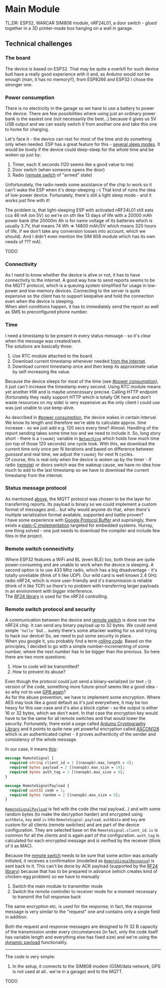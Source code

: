 # Main Module

TL;DR: ESP32, WARCAR SIM808 module, nRF24L01, a door switch - _glued_ together in a 3D printer-made box hanging on a wall in garage.

## Technical challenges

### The board

The device is based on ESP32. That may be quite a overkill for such device butI have a really good experience with it and, as Arduino would
not be enough (man, it has no memory!!), from ESP8266 and ESP32 I chose the stronger one.

### Power consumption

There is no electricity in the garage so we have to use a battery to power the device. There are few possibilities where using just an
ordinary power bank is the easiest one (not necessarily the best...) because it gives us 5V USB output and we can easily switch it from
another one and take this one to home for charging.

Let's face it - the device can rest for most of the time and do something only when needed. ESP has a great feature for this -
[several sleep modes](https://lastminuteengineers.com/esp32-sleep-modes-power-consumption/). It would be lovely if the device could
deep-sleep for the whole time and be woken up just by:

1. Timer, each X seconds (120 seems like a good value to me)
1. Door switch (when someone opens the door)
1. Radio ([remote switch](/module-remote) of "armed" state)

Unfortunately, the radio needs some assistance of the chip to work so it can't wake the ESP when it's deep-sleeping :-( That kind of ruins
the idea of low-power device. Fortunately, there's still a light sleep mode - and it works just fine with it!

The problem is, that light-sleeping ESP with activated nRF24L01 still eats cca 46 mA (on 5V) so we're on sth like 13 days of life with a
20000 mAh power bank (the 20000m Ah is for name voltage of its batteries which is usually 3.7V, that means 74 Wh => 14800 mAh/5V which means
320 hours of life, if we don't take any conversion losses into account, which we should). And I didn't even mention the SIM 808 module which
has its own needs of ??? mA).

TODO

### Connectivity

As I need to know whether the device is alive or not, it has to have connectivity to the internet. A good way how to send reports seems to
be the MQTT protocol, which is a queuing system simplified for usage in low-power and low-memory devices. Connecting to the server is quite
expensive so the client has to support keepalive and hold the connection even when the device is sleeping.  
When alert conditions happen, it has to immediately send the report as well as SMS to preconfigured phone number.

### Time

I need a timestamp to be present in every status message - so it's clear when the message was created/sent.  
The solutions are basically three:

1. Use RTC module attached to the board.
1. Download current timestamp whenever needed [from the Internet](http://showcase.api.linx.twenty57.net/UnixTime/tounix?date=now).
1. Download current timestamp once and then keep its approximate value by self-increasing the value.

Because the device sleeps for most of the time (see [#power consumption](#power-consumption)), it just can't increase the timestamp every
second. Using RTC module means yet another HW and is maybe unnecessary precise. Calling HTTP endpoint (fortunately they really support HTTP
which is totally OK here and don't waste resources on my side) is very expensive as the only client I could use was just unable to use
keep-alive.

As described in [#power consumption](#power-consumption), the device wakes in certain interval. We know its length and therefore we're able
to calculate approx. time increase - so we just add e.g. 120 secs every time? Almost. Handling of the report sending takes some time too and
we need to include it. So, long story short - there is a `timeAdj` variable in [`Networking`][Networking.cpp] which holds how much time (on
top of those 120 seconds) one cycle took. With this, we download the current time only once per N iterations and based on difference between
_guessed_ and real time, we adjust the `timeAdj` for next N cycles.  
Of course, this is real only when the device is woken up by the timer - if radio ([remote](/module-remote)) or doors switch was the wakeup
cause, we have no idea how much to add to the last timestamp so we have to download the current timestamp from the internet.

### Status message protocol

As mentioned [above](#connectivity), the MQTT protocol was chosen to be the layer for transferring reports. Its payload is binary so we
could implement a custom format of messages and... but why would anyone do that, when there's multiple serialization format available,
supported and battle proven?  
I have some experience with [Google Protocol Buffer](https://developers.google.com/protocol-buffers) and suprisingly, there exists a
[plain-C implementation](https://jpa.kapsi.fi/nanopb/) targeted for embedded systems. Hurray, one thing solved - one just needs to download
the compiler and include few files in the project.

### Remote switch connectivity

Where ESP32 features a WiFi and BL (even BLE) too, both these are quite power-consuming and are unable to work when the device is sleeping.
A second option is to use 433 Mhz radio, which has a big disadvantage - it's totally unreliable (think of it like UDP). Our wild card is
well known 2.4 GHz radio nRF24, which is more user-friendly and it's transmission is reliable (think of it like TCP) so there's no problem
with transferring larger payloads in an environment with bigger interference.  
The [RF24 library](http://maniacbug.github.io/RF24/) is used for the nRF24 controlling.

### Remote switch protocol and security

A communication between the device and [remote switch](/module-remote) is done over the nRF24 chip. It can send any binary payload up to 32
bytes. We could send simple `'hello'` but... surely there's some attacker waiting for us and trying to hack our device! So, we need to put
some security in place.  
When you google it, you probably find a term [_rolling code_](https://en.wikipedia.org/wiki/Rolling_code). Based on the principles, I
decided to go with a simple number-incrementing of some number, where the next number has to be bigger than the previous. So here there are
two more questions:

1. How to code will be transmitted?
1. How to prevent its abuse?

Even though the protocol could just send a binary-serialized (or text ;-)) version of the code, something more future-proof seems like a
good idea - so why not to use [GPB again](#status-message-protocol)?  
As for the abuse prevention, we have to implement some encryption. Where AES may look like a good default as it's just everywhere, it may be
too heavy for this use-case and it's also a block cipher - so the output is either 16 or 32 bytes, which we don't want. In that case the
encryption key would have to be the same for all remote switches and that would lower the security. Fortunately, there exist a page called
[Arduino Cryptography Library](https://rweather.github.io/arduinolibs/crypto.html) and it points to quite new yet powerful encryption called
[ASCON128](https://ascon.iaik.tugraz.at) which is an authenticated cipher - it proves authenticity of the sender and consistency of the
whole message.

In our case, it means [this](https://github.com/alarm-garage/alarm-garage/blob/master/src/alarm.proto#L20):

```protobuf
message RemoteSignal {
  required string client_id = 1 [(nanopb).max_length = 4];
  required bytes payload = 2 [(nanopb).max_size = 14];
  required bytes auth_tag = 3 [(nanopb).max_size = 8];
}

message RemoteSignalPayload {
  required uint32 code = 1;
  required bytes random = 2 [(nanopb).max_size = 8];
}
```

[`RemoteSignalPayload`](https://github.com/alarm-garage/alarm-garage/blob/master/src/alarm.proto#L26) is fed with the code (the real
payload...) and with some random bytes (to make the decryption harder) and encrypted using `authData`, `key` and `iv`
into `RemoteSignal.payload`. `authData` and `key` are custom for all clients (remote switches) and are part of the device configuration.
They are selected base on the `RemoteSignal.client_id`. `iv` is common for all the clients and is again part of the
configuration. `auth_tag` is calculated for each encrypted message and is verified by the receiver (think of it as MAC).

Because the [remote switch](/module-remote) needs to be sure that some action was actually initiated, it receives a confirmation (modelled
as [`RemoteSignalResponse`](https://github.com/alarm-garage/alarm-garage/blob/master/src/alarm.proto#L31)) is sent back to it. This can't be
done by ACK payload (supported by the [RF24 library](http://maniacbug.github.io/RF24/)) because that has to be prepared in advance (which
creates kind of chicken-egg problem) so we have to manually

1. Switch the main module to transmitter mode
1. Switch the remote controller to receiver mode for a moment necessary to transmit the full response back

The same encryption etc. is used for the response; in fact, the response message is very similar to the "request" one and contains only a
single field in addition.

Both the request and response messages are designed to fit 32 B capacity of the transmission under every circumstances (in fact, only the
code itself has variable length and everything else has fixed size) and we're using
the [dynamic payload](http://maniacbug.github.io/RF24/classRF24.html#a443888504975d7441d6452a09d09a8fa) functionality.

---

The code is very simple:

1. In the setup, it connects to the SIM808 modem (GSM/data network, GPS is not used at all.. we're in a garage) and to the MQTT.

TODO

[Networking.cpp]: https://github.com/alarm-garage/alarm-garage-server/src/Networking.cpp
